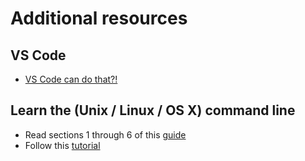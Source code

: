 # Additional resources

## VS Code

- [VS Code can do that?!](https://vscodecandothat.com)

## Learn the (Unix / Linux / OS X) command line

- Read sections 1 through 6 of this [guide](http://linuxcommand.org/lc3_learning_the_shell.php)
- Follow this [tutorial](https://learnpythonthehardway.org/book/appendixa.html)
